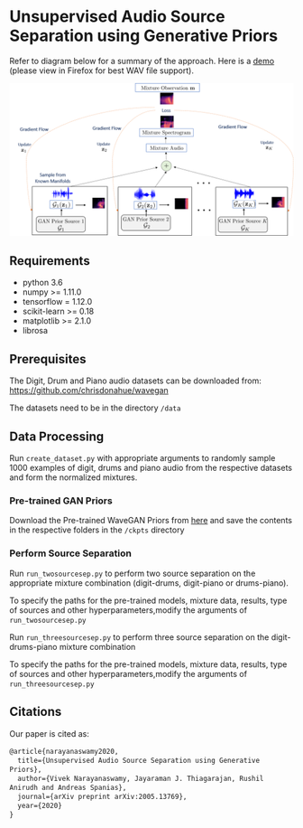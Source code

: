 # Unsupervised Audio Source Separation using Generative Priors

Refer to diagram below for a summary of the approach. Here is a [demo](vivsivaraman.github.io/) (please view in Firefox for best WAV file support).

![Proposed Approach for Source Separation](https://github.com/vivsivaraman/sourcesepganprior/blob/master/blockdiagram.png)

## Requirements
* python 3.6
* numpy >= 1.11.0
* tensorflow = 1.12.0
* scikit-learn >= 0.18
* matplotlib >= 2.1.0
* librosa

## Prerequisites
The Digit, Drum and Piano audio datasets can be downloaded from: https://github.com/chrisdonahue/wavegan

The datasets need to be in the directory ``` /data ```

## Data Processing

Run ```create_dataset.py``` with appropriate arguments to randomly sample 1000 examples of digit, drums and piano audio from the respective datasets and form the normalized mixtures. 


### Pre-trained GAN Priors
Download the Pre-trained WaveGAN Priors from [here](https://drive.google.com/file/d/1Vwu3ztF8c2dBW7ydG1o56VKNlsL4r5F3/view?usp=sharing) and save the contents in the respective folders in the ``` /ckpts ``` directory 

### Perform Source Separation
Run ```run_twosourcesep.py``` to perform two source separation on the appropriate mixture combination (digit-drums, digit-piano or drums-piano). 

To specify the paths for the pre-trained models, mixture data, results, type of sources and other hyperparameters,modify the arguments of ```run_twosourcesep.py``` 

Run ```run_threesourcesep.py``` to perform three source separation on the digit-drums-piano mixture combination 

To specify the paths for the pre-trained models, mixture data, results, type of sources and other hyperparameters,modify the arguments of  ```run_threesourcesep.py``` 


## Citations

Our paper is cited as:

```
@article{narayanaswamy2020,
  title={Unsupervised Audio Source Separation using Generative Priors},
  author={Vivek Narayanaswamy, Jayaraman J. Thiagarajan, Rushil Anirudh and Andreas Spanias},
  journal={arXiv preprint arXiv:2005.13769},
  year={2020}
}
```
